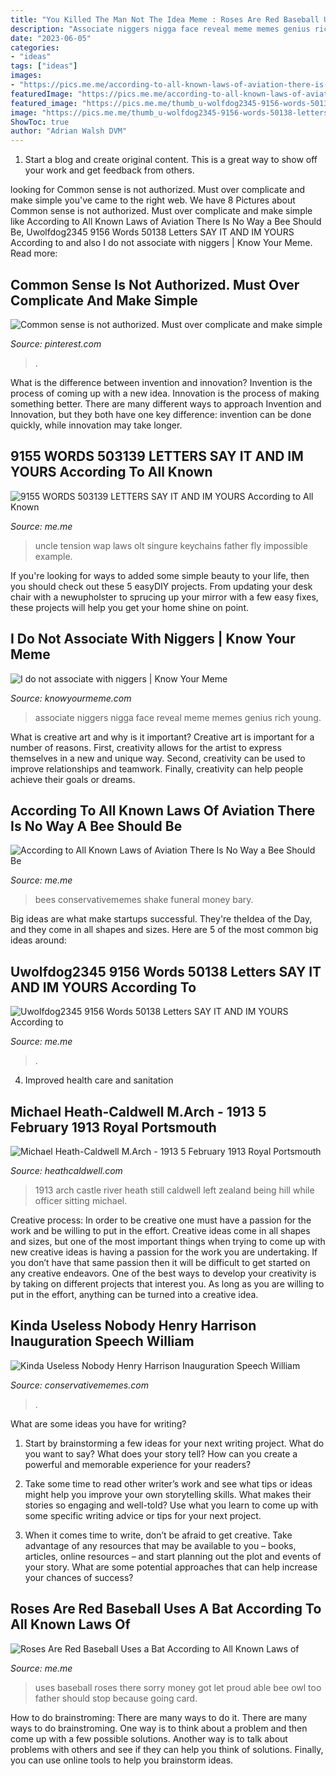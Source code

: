 ```yaml
---
title: "You Killed The Man Not The Idea Meme : Roses Are Red Baseball Uses A Bat According To All Known Laws Of"
description: "Associate niggers nigga face reveal meme memes genius rich young"
date: "2023-06-05"
categories:
- "ideas"
tags: ["ideas"]
images:
- "https://pics.me.me/according-to-all-known-laws-of-aviation-there-is-no-64163268.png"
featuredImage: "https://pics.me.me/according-to-all-known-laws-of-aviation-there-is-no-64163268.png"
featured_image: "https://pics.me.me/thumb_u-wolfdog2345-9156-words-50138-letters-say-it-and-im-yours-67300498.png"
image: "https://pics.me.me/thumb_u-wolfdog2345-9156-words-50138-letters-say-it-and-im-yours-67300498.png"
ShowToc: true
author: "Adrian Walsh DVM"
---
```



1. Start a blog and create original content. This is a great way to show off your work and get feedback from others.

	

		
looking for Common sense is not authorized. Must over complicate and make simple you've came to the right web. We have 8 Pictures about Common sense is not authorized. Must over complicate and make simple like According to All Known Laws of Aviation There Is No Way a Bee Should Be, Uwolfdog2345 9156 Words 50138 Letters SAY IT AND IM YOURS According to and also I do not associate with niggers | Know Your Meme. Read more:
		
    
## Common Sense Is Not Authorized. Must Over Complicate And Make Simple

<img loading=lazy src="https://i.pinimg.com/736x/0e/8d/2e/0e8d2e7ede81d919aadeb4c8b6bfa133--marine-humor-army-life.jpg" onerror="this.onerror=null;this.src='https://tse3.mm.bing.net/th?id=OIP.g4e37rkyLHWIVrEtuSeqpQHaKb&amp;pid=15.1';" alt="Common sense is not authorized. Must over complicate and make simple">

_Source: pinterest.com_

>. 

	

What is the difference between invention and innovation?
Invention is the process of coming up with a new idea. Innovation is the process of making something better. There are many different ways to approach Invention and Innovation, but they both have one key difference: invention can be done quickly, while innovation may take longer.

    
## 9155 WORDS 503139 LETTERS SAY IT AND IM YOURS According To All Known

<img loading=lazy src="https://pics.me.me/thumb_9-155-words-50-3139-letters-say-it-and-im-yours-according-67330483.png" onerror="this.onerror=null;this.src='https://tse2.mm.bing.net/th?id=OIP.y4XWXF4Hpukr3u4_0b95cgAAAA&amp;pid=15.1';" alt="9155 WORDS 503139 LETTERS SAY IT AND IM YOURS According to All Known">

_Source: me.me_

>uncle tension wap laws olt singure keychains father fly impossible example. 

	

If you're looking for ways to added some simple beauty to your life, then you should check out these 5 easyDIY projects. From updating your desk chair with a newupholster to sprucing up your mirror with a few easy fixes, these projects will help you get your home shine on point.

    
## I Do Not Associate With Niggers | Know Your Meme

<img loading=lazy src="https://i.kym-cdn.com/entries/icons/facebook/000/021/988/hqdefault.jpg" onerror="this.onerror=null;this.src='https://tse4.mm.bing.net/th?id=OIP.bh_Y9K0aWq79e7PzhIaP4QHaFj&amp;pid=15.1';" alt="I do not associate with niggers | Know Your Meme">

_Source: knowyourmeme.com_

>associate niggers nigga face reveal meme memes genius rich young. 

	

What is creative art and why is it important?
Creative art is important for a number of reasons. First, creativity allows for the artist to express themselves in a new and unique way. Second, creativity can be used to improve relationships and teamwork. Finally, creativity can help people achieve their goals or dreams.

    
## According To All Known Laws Of Aviation There Is No Way A Bee Should Be

<img loading=lazy src="https://pics.me.me/according-to-all-known-laws-of-aviation-there-is-no-64163268.png" onerror="this.onerror=null;this.src='https://tse4.mm.bing.net/th?id=OIP.GtW6snf4UCgsG6pbtIGBLgHaEc&amp;pid=15.1';" alt="According to All Known Laws of Aviation There Is No Way a Bee Should Be">

_Source: me.me_

>bees conservativememes shake funeral money bary. 

	

Big ideas are what make startups successful. They're theIdea of the Day, and they come in all shapes and sizes. Here are 5 of the most common big ideas around:

    
## Uwolfdog2345 9156 Words 50138 Letters SAY IT AND IM YOURS According To

<img loading=lazy src="https://pics.me.me/thumb_u-wolfdog2345-9156-words-50138-letters-say-it-and-im-yours-67300498.png" onerror="this.onerror=null;this.src='https://tse2.mm.bing.net/th?id=OIP.KskMSWQgpk9i1yqMoAyIWgAAAA&amp;pid=15.1';" alt="Uwolfdog2345 9156 Words 50138 Letters SAY IT AND IM YOURS According to">

_Source: me.me_

>. 

	

4. Improved health care and sanitation 

    
## Michael Heath-Caldwell M.Arch - 1913 5 February 1913 Royal Portsmouth

<img loading=lazy src="http://www.heathcaldwell.com/yahoo_site_admin/assets/images/1913_Ormuz_Caslte.11722042_std.jpg" onerror="this.onerror=null;this.src='https://tse2.mm.bing.net/th?id=OIP.-AoFNRKxRNRXs2p3dh5m6gHaHk&amp;pid=15.1';" alt="Michael Heath-Caldwell M.Arch - 1913 5 February 1913 Royal Portsmouth">

_Source: heathcaldwell.com_

>1913 arch castle river heath still caldwell left zealand being hill while officer sitting michael. 

	

Creative process: In order to be creative one must have a passion for the work and be willing to put in the effort.
Creative ideas come in all shapes and sizes, but one of the most important things when trying to come up with new creative ideas is having a passion for the work you are undertaking. If you don’t have that same passion then it will be difficult to get started on any creative endeavors. One of the best ways to develop your creativity is by taking on different projects that interest you. As long as you are willing to put in the effort, anything can be turned into a creative idea.

    
## Kinda Useless Nobody Henry Harrison Inauguration Speech William

<img loading=lazy src="https://pics.conservativememes.com/kinda-useless-nobody-henry-harrison-inauguration-speech-william-according-to-66495986.png" onerror="this.onerror=null;this.src='https://tse1.mm.bing.net/th?id=OIP.YEz1viX6MCMdTq4U3Q5VUQHaMx&amp;pid=15.1';" alt="Kinda Useless Nobody Henry Harrison Inauguration Speech William">

_Source: conservativememes.com_

>. 

	

What are some ideas you have for writing?
1. Start by brainstorming a few ideas for your next writing project. What do you want to say? What does your story tell? How can you create a powerful and memorable experience for your readers?
2. Take some time to read other writer’s work and see what tips or ideas might help you improve your own storytelling skills. What makes their stories so engaging and well-told? Use what you learn to come up with some specific writing advice or tips for your next project.

3. When it comes time to write, don’t be afraid to get creative. Take advantage of any resources that may be available to you – books, articles, online resources – and start planning out the plot and events of your story. What are some potential approaches that can help increase your chances of success?

    
## Roses Are Red Baseball Uses A Bat According To All Known Laws Of

<img loading=lazy src="https://pics.me.me/thumb_roses-are-red-baseball-uses-a-bat-according-to-all-63460264.png" onerror="this.onerror=null;this.src='https://tse4.mm.bing.net/th?id=OIP.CS0uwgbL-zc6Qow3zh_BfAAAAA&amp;pid=15.1';" alt="Roses Are Red Baseball Uses a Bat According to All Known Laws of">

_Source: me.me_

>uses baseball roses there sorry money got let proud able bee owl too father should stop because going card. 

	

How to do brainstroming: There are many ways to do it.
There are many ways to do brainstroming. One way is to think about a problem and then come up with a few possible solutions. Another way is to talk about problems with others and see if they can help you think of solutions. Finally, you can use online tools to help you brainstorm ideas.

